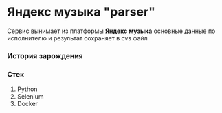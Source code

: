 # Яндекс музыка "parser"

Сервис вынимает из платформы __Яндекс музыка__ основные данные по исполнителю и результат сохраняет в cvs файл

### История зарождения

### Стек

1. Python
2. Selenium
3. Docker


